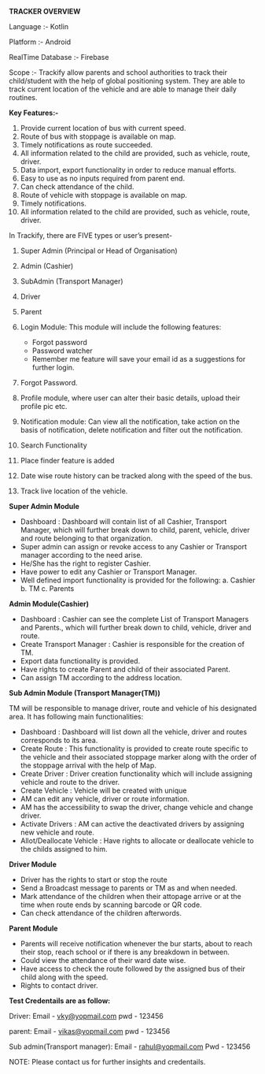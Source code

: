 **TRACKER OVERVIEW**
 
Language :- Kotlin
 
Platform :- Android
 
RealTime Database :- Firebase
 
Scope :- Trackify allow parents and school authorities to track their child/student with the help of global positioning system. They are able to track current location of the vehicle and are able to manage their daily routines.

**Key Features:-**

1. Provide current location of bus with current speed.
2. Route of bus with stoppage is available on map.
3. Timely notifications as route succeeded.
4. All information related to the child are provided, such as vehicle, route, driver.
5. Data import, export functionality in order to reduce manual efforts.
6. Easy to use as no inputs required from parent end.
7. Can check attendance of the child.
2. Route of vehicle with stoppage is available on map.
3. Timely notifications.
4. All information related to the child are provided, such as vehicle, route, driver.

In Trackify, there are FIVE types or user’s present-
1. Super Admin (Principal or Head of Organisation)
2. Admin (Cashier)
3. SubAdmin (Transport Manager)
4. Driver
5. Parent

1. Login Module: This module will include the following features:
    - Forgot password
    - Password watcher
    - Remember me feature will save your email id as a suggestions for further login.
2. Forgot Password.
3. Profile module, where user can alter their basic details, upload their profile pic etc.
4. Notification module: Can view all the notification, take action on the basis of notification, delete notification and filter out the notification.
5. Search Functionality
6. Place finder feature is added 
7. Date wise route history can be tracked along with the speed of the bus.
8. Track live location of the vehicle.

**Super Admin Module**
- Dashboard : Dashboard will contain list of all Cashier, Transport Manager, which will further break down to child, parent, vehicle, driver and route belonging to that organization.
- Super admin can assign or revoke access to any Cashier or Transport manager according to the need arise.
- He/She has the right to register Cashier.
- Have power to edit any Cashier or Transport Manager.  
- Well defined import functionality is provided for the following:
    a. Cashier
    b. TM
    c. Parents

**Admin Module(Cashier)**
- Dashboard : Cashier can see the complete List of Transport Managers and Parents., which will further break down to child, vehicle, driver and route.
- Create Transport Manager : Cashier is responsible for the creation of TM.
- Export data functionality is provided.
- Have rights to create Parent and child of their associated Parent.
- Can assign TM according to the address location. 

**Sub Admin Module (Transport Manager(TM))** 

TM will be responsible to manage driver, route and vehicle of his designated area. It has following main functionalities:
- Dashboard : Dashboard will list down all the vehicle, driver and routes corresponds to its area. 
- Create Route : This functionality is provided to create route specific to the vehicle and their associated stoppage marker along with the order of the stoppage arrival with the help of Map.
- Create Driver : Driver creation functionality which will include assigning vehicle and route to the driver.
- Create Vehicle : Vehicle will be created with unique 
- AM can edit any vehicle, driver or route information.
- AM has the accessibility to swap the driver, change vehicle and change driver.
- Activate Drivers : AM can active the deactivated drivers by assigning new vehicle and route.
- Allot/Deallocate Vehicle : Have rights to allocate or deallocate vehicle to the childs assigned to him.

**Driver Module**
- Driver has the rights to start or stop the route
- Send a Broadcast message to parents or TM as and when needed.
- Mark attendance of the children when their attopage arrive or at the time when route ends by scanning barcode or QR code.
- Can check attendance of the children afterwords. 

**Parent Module**
- Parents will receive notification whenever the bur starts, about to reach their stop, reach school or if there is any breakdown in between.
- Could view the attendance of their ward date wise.
- Have access to check the route followed by the assigned bus of their child along with the speed.
- Rights to contact driver.


**Test Credentails are as follow:**

Driver: 
Email - vky@yopmail.com
pwd - 123456

parent:
Email - vikas@yopmail.com
pwd - 123456

Sub admin(Transport manager):
Email - rahul@yopmail.com
Pwd - 123456


NOTE: Please contact us for further insights and credentails.